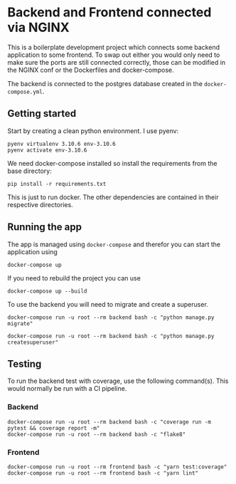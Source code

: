 # Backend and Frontend connected via NGINX

This is a boilerplate development project which connects some backend application to some frontend. To swap
out either you would only need to make sure the ports are still connected correctly, those can 
be modified in the NGINX conf or the Dockerfiles and docker-compose.

The backend is connected to the postgres database created in the `docker-compose.yml`.

## Getting started

Start by creating a clean python environment. I use pyenv:

    pyenv virtualenv 3.10.6 env-3.10.6
    pyenv activate env-3.10.6

We need docker-compose installed so install the requirements from the base directory:

    pip install -r requirements.txt

This is just to run docker. The other dependencies are contained in their respective directories.

## Running the app

The app is managed using `docker-compose` and therefor you can start the application using 

    docker-compose up

If you need to rebuild the project you can use

    docker-compose up --build

To use the backend you will need to migrate and create a superuser.

    docker-compose run -u root --rm backend bash -c "python manage.py migrate"

    docker-compose run -u root --rm backend bash -c "python manage.py createsuperuser"


## Testing

To run the backend test with coverage, use the following command(s). This would normally be 
run with a CI pipeline.

### Backend

    docker-compose run -u root --rm backend bash -c "coverage run -m pytest && coverage report -m"
    docker-compose run -u root --rm backend bash -c "flake8"

### Frontend

    docker-compose run -u root --rm frontend bash -c "yarn test:coverage"
    docker-compose run -u root --rm frontend bash -c "yarn lint"

